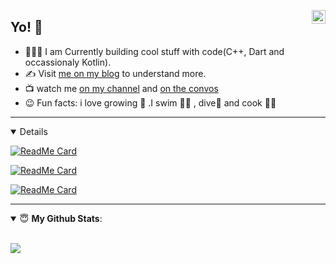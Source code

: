 <a href="https://twitter.com/tamrefrank" target="_blank" rel="nofollow"><img align="right" alt="Frank tamre's Twitter" width="22px" src="https://cdn.jsdelivr.net/npm/simple-icons@v3/icons/twitter.svg" /></a>

## Yo! 👋 


- 👨🏽‍💻 I am Currently building cool stuff with code(C++, Dart and occassionaly Kotlin).
- :writing_hand: Visit [me on my blog](https://tamrefrank.hashnode.dev/) to understand more.
- :tv: watch me [on my channel](https://www.youtube.com/channel/UC10JamDyadvorFNn5Gr5W7A) and [on the convos](https://www.youtube.com/channel/UCxvALsLhxUzbI8oPHQjqTpw)
- 😉 Fun facts: i love growing :herb: .I swim :swimming_man: , dive:diving_mask: and cook :man_cook:

---
<details open>
   
 [![ReadMe Card](https://github-readme-stats.vercel.app/api/pin/?username=tamzi&repo=ReadMe-MasterTemplates)](https://github.com/tamzi/ReadMe-MasterTemplates)
  
 [![ReadMe Card](https://github-readme-stats.vercel.app/api/pin/?username=tamzi&repo=jobfinder)](https://github.com/tamzi/jobfinder)
 
 [![ReadMe Card](https://github-readme-stats.vercel.app/api/pin/?username=tamzi&repo=core_theming)](https://github.com/tamzi/core_theming)

</details>

---
<details open>
 <summary> 😇 <b>My Github Stats</b>: </summary>
<br>
<p align = "left">
  
  <img src = "https://github-readme-stats.vercel.app/api?username=tamzi&show_icons=true&theme=default&line_height=18">

</p>
</details>
